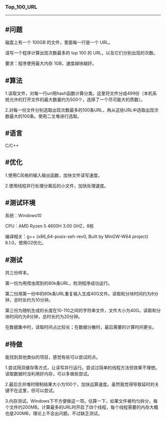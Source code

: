 ### Top_100_URL
------

#问题
-----
磁盘上有一个 100GB 的文件，里面每一行是一个 URL。

请写一个程序计算出现次数最多的 top 100 的 URL，以及它们分别出现的次数。

要求：程序使用最大内存 1GB，速度越快越好。

#算法
---
1.读取文件，对每一行url用hash函数计算分类。这里将文件分成499份（本机系统允许的打开文件的最大数量约为500个，选择了一个尽可能大的质数）。

2.对每一份文件分别选取出现次数最多的100条URL，再从这些URL中选取出现次数最大的100条。使用二叉堆进行选取。

#语言
---
C/C++

#优化
---
1.使用C风格的输入输出函数，加快文件读写速度。

2.使用线程并行处理分离后的小文件，加快处理速度。

#测试环境
---
系统：Windows10

CPU：AMD Ryzen 5 4600H 3.00 GHZ，8核

编译相关：g++ (x86_64-posix-seh-rev0, Built by MinGW-W64 project) 8.1.0，使用O2优化。

#测试
---
共三份样本。

第一份为用爬虫爬到的80k条URL，检测程序成功运行。

第二份用第一份中的80k条URL重复输入生成40G文件。读取和分块时间约为8分钟，总时长约为10分钟。

第三份为随机生成的长度在10-110之间的字符串文件，文件大小为40G。读取和分块时间约为8分钟，总时长约为20分钟。

在数据集中时，读取时间占比较长；在数据分散时，最后需要的计算时间更长。

#待做
---
能找到其他类似的项目，感觉有些可以尝试的点。

1.尝试用双缓存等方式，让读写并行运行。尝试过简单的线程方法但效果不理想。读取数据时没利用好内存，可以多做些尝试。

2.最后合并堆时限制结果大小为100个，加快运算速度。虽然我觉得导致延时的关键不在这里，但可以尝试。

3.内存测试。Windows下不方便做这一项。估算一下，如果文件被均匀拆分，每个文件约200MB。计算最多的URL时开启了四个线程，每个线程需要的内存大概也是200MB，理论上不会出问题。不过缺乏测试。
